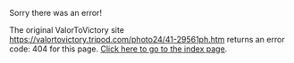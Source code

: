 

Sorry there was an error!

The original ValorToVictory site https://valortovictory.tripod.com/photo24/41-29561ph.htm returns an error code: 404 for this page. [Click here to go to the index page](../index.md).